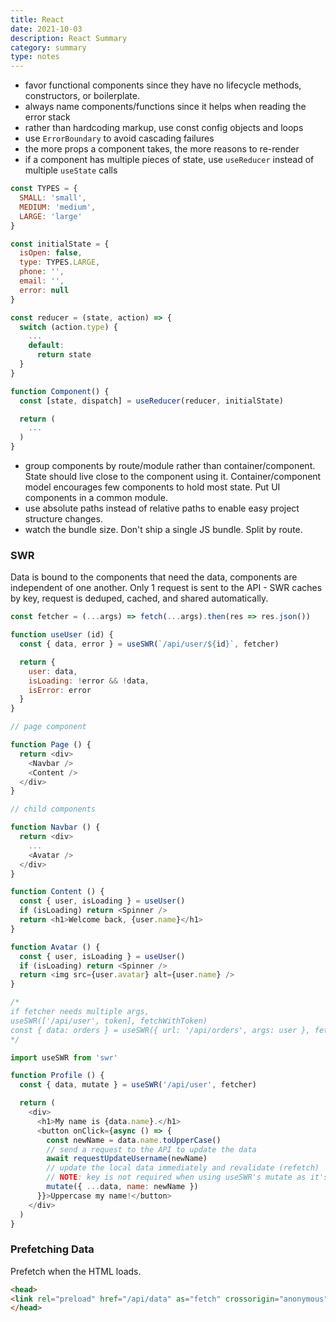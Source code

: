 ```yaml
---
title: React
date: 2021-10-03
description: React Summary
category: summary
type: notes
---
```


- favor functional components since they have no lifecycle methods, constructors, or boilerplate.
- always name components/functions since it helps when reading the error stack
- rather than hardcoding markup, use const config objects and loops
- use `ErrorBoundary` to avoid cascading failures
- the more props a component takes, the more reasons to re-render
- if a component has multiple pieces of state, use `useReducer` instead of multiple `useState` calls

```js
const TYPES = {
  SMALL: 'small',
  MEDIUM: 'medium',
  LARGE: 'large'
}

const initialState = {
  isOpen: false,
  type: TYPES.LARGE,
  phone: '',
  email: '',
  error: null
}

const reducer = (state, action) => {
  switch (action.type) {
    ...
    default:
      return state
  }
}

function Component() {
  const [state, dispatch] = useReducer(reducer, initialState)

  return (
    ...
  )
}

```
- group components by route/module rather than container/component. State should live close to the component using it. Container/component model encourages few components to hold most state. Put UI components in a common module.
- use absolute paths instead of relative paths to enable easy project structure changes.
- watch the bundle size. Don't ship a single JS bundle. Split by route.

### SWR

Data is bound to the components that need the data, components are independent of one another. Only 1 request is sent to the API - SWR caches by key, request is deduped, cached, and shared automatically.

```js
const fetcher = (...args) => fetch(...args).then(res => res.json())

function useUser (id) {
  const { data, error } = useSWR(`/api/user/${id}`, fetcher)

  return {
    user: data,
    isLoading: !error && !data,
    isError: error
  }
}

// page component

function Page () {
  return <div>
    <Navbar />
    <Content />
  </div>
}

// child components

function Navbar () {
  return <div>
    ...
    <Avatar />
  </div>
}

function Content () {
  const { user, isLoading } = useUser()
  if (isLoading) return <Spinner />
  return <h1>Welcome back, {user.name}</h1>
}

function Avatar () {
  const { user, isLoading } = useUser()
  if (isLoading) return <Spinner />
  return <img src={user.avatar} alt={user.name} />
}

/*
if fetcher needs multiple args,
useSWR(['/api/user', token], fetchWithToken)
const { data: orders } = useSWR({ url: '/api/orders', args: user }, fetcher)
*/

import useSWR from 'swr'

function Profile () {
  const { data, mutate } = useSWR('/api/user', fetcher)

  return (
    <div>
      <h1>My name is {data.name}.</h1>
      <button onClick={async () => {
        const newName = data.name.toUpperCase()
        // send a request to the API to update the data
        await requestUpdateUsername(newName)
        // update the local data immediately and revalidate (refetch)
        // NOTE: key is not required when using useSWR's mutate as it's pre-bound
        mutate({ ...data, name: newName })
      }}>Uppercase my name!</button>
    </div>
  )
}
```

### Prefetching Data

Prefetch when the HTML loads.

```html
<head>
<link rel="preload" href="/api/data" as="fetch" crossorigin="anonymous">
</head>
```